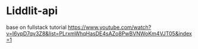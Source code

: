 # Liddlit-api
base on fullstack tutorial https://www.youtube.com/watch?v=I6ypD7qv3Z8&list=PLrxmWhqHasDE4sAZo8PwBVNWoKm4VJT05&index=1
